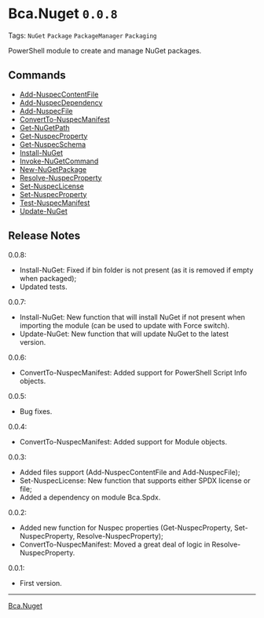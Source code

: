 # Bca.Nuget `0.0.8`
Tags: `NuGet` `Package` `PackageManager` `Packaging`

PowerShell module to create and manage NuGet packages.

## Commands
- [Add-NuspecContentFile](commands/Add-NuspecContentFile.md)
- [Add-NuspecDependency](commands/Add-NuspecDependency.md)
- [Add-NuspecFile](commands/Add-NuspecFile.md)
- [ConvertTo-NuspecManifest](commands/ConvertTo-NuspecManifest.md)
- [Get-NuGetPath](commands/Get-NuGetPath.md)
- [Get-NuspecProperty](commands/Get-NuspecProperty.md)
- [Get-NuspecSchema](commands/Get-NuspecSchema.md)
- [Install-NuGet](commands/Install-NuGet.md)
- [Invoke-NuGetCommand](commands/Invoke-NuGetCommand.md)
- [New-NuGetPackage](commands/New-NuGetPackage.md)
- [Resolve-NuspecProperty](commands/Resolve-NuspecProperty.md)
- [Set-NuspecLicense](commands/Set-NuspecLicense.md)
- [Set-NuspecProperty](commands/Set-NuspecProperty.md)
- [Test-NuspecManifest](commands/Test-NuspecManifest.md)
- [Update-NuGet](commands/Update-NuGet.md)

## Release Notes
0.0.8:
- Install-NuGet: Fixed if bin folder is not present (as it is removed if empty when packaged);
- Updated tests.

0.0.7:
- Install-NuGet: New function that will install NuGet if not present when importing the module (can be used to update with Force switch).
- Update-NuGet: New function that will update NuGet to the latest version.

0.0.6:
- ConvertTo-NuspecManifest: Added support for PowerShell Script Info objects.

0.0.5:
- Bug fixes.

0.0.4:
- ConvertTo-NuspecManifest: Added support for Module objects.

0.0.3:
- Added files support (Add-NuspecContentFile and Add-NuspecFile);
- Set-NuspecLicense: New function that supports either SPDX license or file;
- Added a dependency on module Bca.Spdx.

0.0.2:
- Added new function for Nuspec properties (Get-NuspecProperty, Set-NuspecProperty, Resolve-NuspecProperty);
- ConvertTo-NuspecManifest: Moved a great deal of logic in Resolve-NuspecProperty.

0.0.1:
- First version.
---
[Bca.Nuget](https://github.com/baptistecabrera/bca-nuget)
